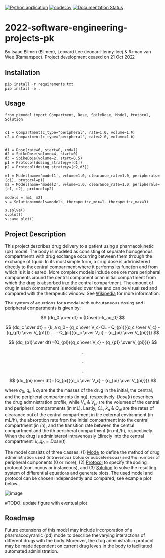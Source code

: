 [![Python application](https://github.com/Ellmen/pharmokinetics/actions/workflows/python-app.yml/badge.svg)](https://github.com/Ellmen/pharmokinetics/actions/workflows/python-app.yml)
[![codecov](https://codecov.io/github/Ellmen/pharmokinetics/branch/master/graph/badge.svg?token=JFMPK5650Q)](https://codecov.io/github/Ellmen/pharmokinetics)
[![Documentation Status](https://readthedocs.org/projects/pharmokinetics/badge/?version=latest)](https://pharmokinetics.readthedocs.io/en/latest/?badge=latest)

# 2022-software-engineering-projects-pk
By Isaac Ellmen (Ellmen), Leonard Lee (leonard-lenny-lee) & Raman van Wee (Ramanspec). Project development ceased on 21 Oct 2022

## Installation

```
pip install -r requirements.txt
pip install -e .
```

## Usage
```
from pkmodel import Compartment, Dose, SpikeDose, Model, Protocol, Solution


c1 = Compartment(c_type="peripheral", rate=1.0, volume=1.0)
c2 = Compartment(c_type="peripheral", rate=2.0, volume=1.0)


d1 = Dose(rate=6, start=0, end=1)
d2 = SpikeDose(volume=4, start=0)
d3 = SpikeDose(volume=2, start=0.5)
p1 = Protocol(dosing_strategy=[d1])
p2 = Protocol(dosing_strategy=[d2,d3])

m1 = Model(name='model1', volume=1.0, clearance_rate=1.0, peripherals=[c1], protocol=p1)
m2 = Model(name='model2', volume=1.0, clearance_rate=1.0, peripherals=[c1, c2], protocol=p2)

models = [m1, m2]
s = Solution(models=models, therapeutic_min=1, therapeutic_max=3)

s.solve()
s.plot()
s.save_plot()
```
## Project Description

This project describes drug delivery to a patient using a pharmacokinetic (pk) model. The body is modeled as consisting of separate homogenous compartments with drug exchange occurring between them through the exchange of liquid. In its most simple form, a drug dose is administered directly to the central compartment where it performs its function and from which is it is cleared. More complex models include one ore more peripheral components around the central component or an initial compartment from which the drug is absorbed into the central compartment. The amount of drug in each compartment is modeled over time and can be visualized and compared with the therapeutic window. See [Wikipedia](https://en.wikipedia.org/wiki/Pharmacokinetics) for more information.

The system of equations for a model with subcutaneous dosing and i peripheral compartments is given by:


$$
{dq_0 \over dt} = {Dose(t)-k_aq_0} 
$$

$$
{dq_c \over dt} = {k_a q_0 - {q_c \over V_c}  CL - Q_{p1}({q_c \over V_c} - {q_{p1} \over V_{p1}}) ... - Q_{pi}({q_c \over V_c} - {q_{pi} \over V_{pi}})}
$$

$$
{dq_{p1} \over dt}={Q_{p1}({q_c \over V_c} - {q_{p1} \over V_{pi}})}
$$

$$
{.}
$$

$$
{.}
$$

$$
{.}
$$

$$
{dq_{pi} \over dt}={Q_{pi}({q_c \over V_c} - {q_{pi} \over V_{pi}})}
$$

where $q_0$, $q_c$ & $q_i$ are the the masses of the drug in the initial, the central, and the peripheral compartments (in ng), respectively. $Dose(t)$ describes the drug administration profile, while $V_c$ & $V_{pi}$ are the volumes of the central and peripheral compartments (in mL). Lastly, $CL$, $k_a$ & $Q_{pi}$ are the rates of clearance out of the central compartment in the external environment (in mL/h), the absorption rate from the initial compartment into the central compartment (in /h), and the transition rate between the central compartment and the ith peripheral compartment (in mL/h), respectively. When the drug is administered intravenously (direcly into the central compartment) $k_aq_0 = Dose(t)$.

The model consists of three classes: (1) [Model](https://github.com/Ellmen/pharmokinetics/blob/master/pkmodel/model.py) to define the method of drug administration used (intravenous bolus or subcateneous) and the number of peripheral components (0 or more), (2) [Protocol](https://github.com/Ellmen/pharmokinetics/blob/master/pkmodel/protocol.py) to specify the dosing protocol (continuous or instaneous), and (3) [Solution](https://github.com/Ellmen/pharmokinetics/blob/master/pkmodel/solution.py) to solve the resulting system of differential equations and generate plots. The used model and protocol can be chosen independently and compared, see example plot below.

![image](https://user-images.githubusercontent.com/115243223/196722164-fa55ceed-6599-4c8f-8a1d-b725d6d1c263.png)

#TODO: update figure with eventual plot

## Roadmap
Future extensions of this model may include incorporation of a pharmacodynamic (pd) model to describe the varying interactions of different drugs with the body. Moreover, the drug administration protocol may be made dependent on current drug levels in the body to facilitated automated administration.
